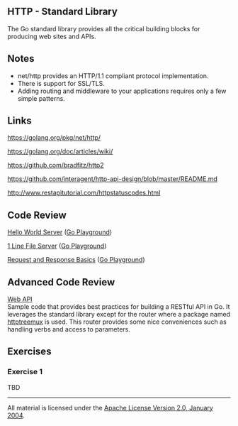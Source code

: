 ## HTTP - Standard Library

The Go standard library provides all the critical building blocks for producing web sites and APIs.

## Notes

* net/http provides an HTTP/1.1 compliant protocol implementation.
* There is support for SSL/TLS.
* Adding routing and middleware to your applications requires only a few simple patterns.

## Links

https://golang.org/pkg/net/http/

https://golang.org/doc/articles/wiki/

https://github.com/bradfitz/http2

https://github.com/interagent/http-api-design/blob/master/README.md

http://www.restapitutorial.com/httpstatuscodes.html

## Code Review

[Hello World Server](example1/main.go) ([Go Playground](https://play.golang.org/p/vB_ZytmqC1))

[1 Line File Server](example2/main.go) ([Go Playground](https://play.golang.org/p/Qmj_C5PEs1))

[Request and Response Basics](example3/main.go) ([Go Playground](https://play.golang.org/p/SIk8XWmwWa))

## Advanced Code Review

[Web API](api)  
Sample code that provides best practices for building a RESTful API in Go. It leverages the standard library except for the router where a package named [httptreemux](https://github.com/dimfeld/httptreemux) is used. This router provides some nice conveniences such as handling verbs and access to parameters.

## Exercises

### Exercise 1

TBD
___
All material is licensed under the [Apache License Version 2.0, January 2004](http://www.apache.org/licenses/LICENSE-2.0).
